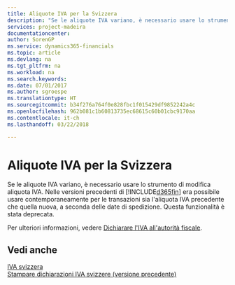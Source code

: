 ```yaml
---
title: Aliquote IVA per la Svizzera
description: "Se le aliquote IVA variano, è necessario usare lo strumento di modifica aliquota IVA. Nelle versioni precedenti di [!INCLUDE[d365fin](../../includes/d365fin_md.md)] era possibile usare contemporaneamente per le transazioni sia l'aliquota IVA precedente che quella nuova, a seconda delle date di spedizione. Questa funzionalità è stata deprecata."
services: project-madeira
documentationcenter: 
author: SorenGP
ms.service: dynamics365-financials
ms.topic: article
ms.devlang: na
ms.tgt_pltfrm: na
ms.workload: na
ms.search.keywords: 
ms.date: 07/01/2017
ms.author: sgroespe
ms.translationtype: HT
ms.sourcegitcommit: b34f276a764f0e828fbc1f015429df9852242a4c
ms.openlocfilehash: 962b081c1b60813735ec68615c60b01cbc9170aa
ms.contentlocale: it-ch
ms.lasthandoff: 03/22/2018

---
```

# <a name="vat-rates-for-switzerland"></a>Aliquote IVA per la Svizzera
Se le aliquote IVA variano, è necessario usare lo strumento di modifica aliquota IVA. Nelle versioni precedenti di [!INCLUDE[d365fin](../../includes/d365fin_md.md)] era possibile usare contemporaneamente per le transazioni sia l'aliquota IVA precedente che quella nuova, a seconda delle date di spedizione. Questa funzionalità è stata deprecata.  

Per ulteriori informazioni, vedere [Dichiarare l'IVA all'autorità fiscale](../../finance-how-report-vat.md).  

## <a name="see-also"></a>Vedi anche  
 [IVA svizzera](swiss-value-added-tax.md)   
 [Stampare dichiarazioni IVA svizzere (versione precedente)](how-to-print-swiss-vat-statements-older-version-.md)

